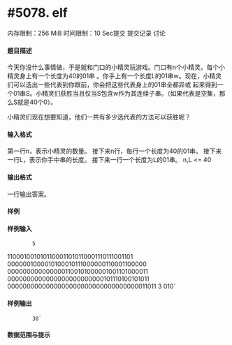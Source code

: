 
# #5078. elf
内存限制：256 MiB 时间限制：10 Sec提交 提交记录 讨论
#### 题目描述
今天你没什么事情做，于是就和门口的小精灵玩游戏。门口有n个小精灵。每个小精灵身上有一个长度为40的01串
。你手上有一个长度L的01串w。现在，小精灵们可以选出一些代表到你跟前，你会把这些代表身上的01串全都异或
起来得到一个01串S。小精灵们获胜当且仅当S包含w作为其连续子串。（如果代表是空集，那么S就是40个0）。

小精灵们现在想要知道，他们一共有多少选代表的方法可以获胜呢？

#### 输入格式
第一行n，表示小精灵的数量。
接下来n行，每行一个长度为40的01串。
接下来一行L，表示你手中串的长度。
接下来一行一个长度为L的01串。
n,L <= 40





#### 输出格式
一行输出答案。




#### 样例

#### 样例输入

			5
1100010010101100011010110001110111001101
0000001000010100010111000000110001100000
0000000000000001100101000001001101000011
0000000000000000000000000101110100101011
0000000000000000000000000000000000011011
3
010`
#### 样例输出

			30`
#### 数据范围与提示

